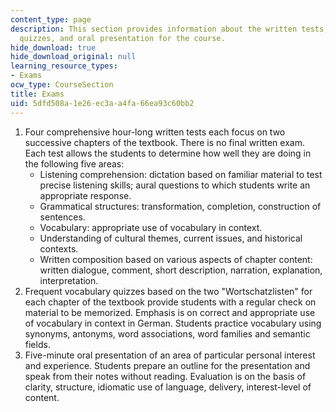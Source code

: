```yaml
---
content_type: page
description: This section provides information about the written tests, vocabulary
  quizzes, and oral presentation for the course.
hide_download: true
hide_download_original: null
learning_resource_types:
- Exams
ocw_type: CourseSection
title: Exams
uid: 5dfd508a-1e26-ec3a-a4fa-66ea93c60bb2
---
```


1.  Four comprehensive hour-long written tests each focus on two successive chapters of the textbook. There is no final written exam. Each test allows the students to determine how well they are doing in the following five areas:  
    *   Listening comprehension: dictation based on familiar material to test precise listening skills; aural questions to which students write an appropriate response.
    *   Grammatical structures: transformation, completion, construction of sentences.
    *   Vocabulary: appropriate use of vocabulary in context.
    *   Understanding of cultural themes, current issues, and historical contexts.
    *   Written composition based on various aspects of chapter content: written dialogue, comment, short description, narration, explanation, interpretation.
2.  Frequent vocabulary quizzes based on the two "Wortschatzlisten" for each chapter of the textbook provide students with a regular check on material to be memorized. Emphasis is on correct and appropriate use of vocabulary in context in German. Students practice vocabulary using synonyms, antonyms, word associations, word families and semantic fields.
3.  Five-minute oral presentation of an area of particular personal interest and experience. Students prepare an outline for the presentation and speak from their notes without reading. Evaluation is on the basis of clarity, structure, idiomatic use of language, delivery, interest-level of content.